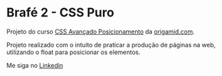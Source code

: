 ﻿# Brafé 2 - CSS Puro

Projeto do curso <a href="https://www.origamid.com/curso/css-avancado-posicionamento/">CSS Avançado Posicionamento</a> da <a href="https://www.origamid.com/">origamid.com</a>.

Projeto realizado com o intuito de praticar a produção de páginas na web, utilizando o float para posicionar os elementos.

Me siga no <a href="https://www.linkedin.com/in/jose-de-souza/">Linkedin</a>